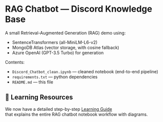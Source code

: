 # RAG Chatbot — Discord Knowledge Base

A small Retrieval-Augmented Generation (RAG) demo using:
- SentenceTransformers (all-MiniLM-L6-v2)
- MongoDB Atlas (vector storage, with cosine fallback)
- Azure OpenAI (GPT-3.5 Turbo) for generation

Contents:
- `Discord_Chatbot_clean.ipynb` — cleaned notebook (end-to-end pipeline)
- `requirements.txt` — python dependencies
- `README.md` — this file

## 📘 Learning Resources

We now have a detailed step-by-step [Learning Guide](docs/learning_guide.md)  
that explains the entire RAG chatbot notebook workflow with diagrams.


